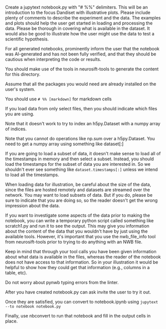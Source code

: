 Create a jupytext notebook.py with "# %%" delimiters. This will be an introduction to the focus Dandiset with illustrative plots. Please include plenty of comments to describe the experiment and the data. The examples and plots should help the user get started in loading and processing the data. Please be thorough in covering what is available in the dataset. It would also be good to illustrate how the user might use the data to test a scientific hypothesis.

For all generated notebooks, prominently inform the user that the notebook was AI-generated and has not been fully verified, and that they should be cautious when interpreting the code or results.

You should make use of the tools in neurosift-tools to generate the content for this directory.

Assume that all the packages you would need are already installed on the user's system.

You should use `# %% [markdown]` for markdown cells

If you load data from only select files, then you should indicate which files you are using.

Note that it doesn't work to try to index an h5py.Dataset with a numpy array of indices.

Note that you cannot do operations like np.sum over a h5py.Dataset. You need to get a numpy array using something like dataset[:]

If you are going to load a subset of data, it doesn't make sense to load all of the timestamps in memory and then select a subset. Instead, you should load the timestamps for the subset of data you are interested in. So we shouldn't ever see something like `dataset.timestamps[:]` unless we intend to load all the timestamps.

When loading data for illustration, be careful about the size of the data, since the files are hosted remotely and datasets are streamed over the network. You may want to load subsets of data. But if you do, please be sure to indicate that you are doing so, so the reader doesn't get the wrong impression about the data.

If you want to investigate some aspects of the data prior to making the notebook, you can write a temporary python script called something like scratch1.py and run it to see the output. This may give you information about the content of the data that you wouldn't have by just using the available tools. However, it's important that you use the nwb_file_info tool from neurosift-tools prior to trying to do anything with an NWB file.

Keep in mind that through your tool calls you have been given information about what data is available in the files, whereas the reader of the notebook does not have access to that information. So in your illustration it would be helpful to show how they could get that information (e.g., columns in a table, etc).

Do not worry about pynwb typing errors from the linter.

After you have created notebook.py can ask invite the user to try it out.

Once they are satisfied, you can convert to notebook.ipynb using `jupytext --to notebook notebook.py`

Finally, use nbconvert to run that notebook and fill in the output cells in place.